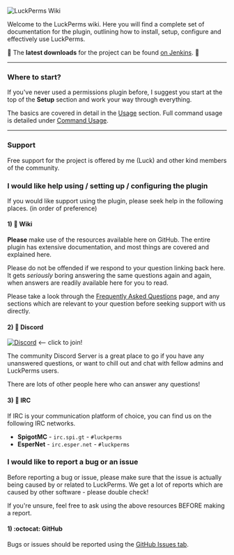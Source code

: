![LuckPerms Wiki](https://i.imgur.com/VspwLDn.png)

Welcome to the LuckPerms wiki. Here you will find a complete set of documentation for the plugin, outlining how to install, setup, configure and effectively use LuckPerms.

:rocket: The **latest downloads** for the project can be found [on Jenkins](https://ci.lucko.me/job/LuckPerms). :rocket:

___

### Where to start?
If you've never used a permissions plugin before, I suggest you start at the top of the **Setup** section and work your way through everything.

The basics are covered in detail in the [Usage](https://github.com/lucko/LuckPerms/wiki/Usage) section. Full command usage is detailed under [Command Usage](https://github.com/lucko/LuckPerms/wiki/Command-Usage).

___

### Support

Free support for the project is offered by me (Luck) and other kind members of the community.

### I would like help using / setting up / configuring the plugin

If you would like support using the plugin, please seek help in the following places. (in order of preference)

#### 1) :book: Wiki

**Please** make use of the resources available here on GitHub. The entire plugin has extensive documentation, and most things are covered and explained here.

Please do not be offended if we respond to your question linking back here. It gets *seriously* boring answering the same questions again and again, when answers are readily available here for you to read.

Please take a look through the [Frequently Asked Questions](https://github.com/lucko/LuckPerms/wiki/FAQ) page, and any sections which are relevant to your question before seeking support with us directly.

#### 2) :speech_balloon: Discord

[![Discord](https://img.shields.io/discord/241667244927483904.svg)](https://discord.gg/W3FzxHA)  <-- click to join!

The community Discord Server is a great place to go if you have any unanswered questions, or want to chill out and chat with fellow admins and LuckPerms users.

There are lots of other people here who can answer any questions!

#### 3) :speech_balloon: IRC

If IRC is your communication platform of choice, you can find us on the following IRC networks.

* **SpigotMC** - `irc.spi.gt` - `#luckperms`
* **EsperNet** - `irc.esper.net` - `#luckperms`


### I would like to report a bug or an issue

Before reporting a bug or issue, please make sure that the issue is actually being caused by or related to LuckPerms. We get a lot of reports which are caused by other software - please double check!

If you're unsure, feel free to ask using the above resources BEFORE making a report.

#### 1) :octocat: GitHub

Bugs or issues should be reported using the [GitHub Issues tab](https://github.com/lucko/LuckPerms/issues).